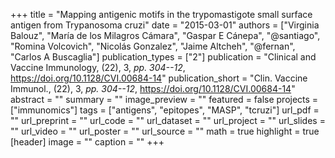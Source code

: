 +++
title = "Mapping antigenic motifs in the trypomastigote small surface antigen from Trypanosoma cruzi"
date = "2015-03-01"
authors = ["Virginia Balouz", "María de los Milagros Cámara", "Gaspar E Cánepa", "@santiago", "Romina Volcovich", "Nicolás Gonzalez", "Jaime Altcheh", "@fernan", "Carlos A Buscaglia"]
publication_types = ["2"]
publication = "Clinical and Vaccine Immunology, (22), 3, _pp. 304--12_, https://doi.org/10.1128/CVI.00684-14"
publication_short = "Clin. Vaccine Immunol., (22), 3, _pp. 304--12_, https://doi.org/10.1128/CVI.00684-14"
abstract = ""
summary = ""
image_preview = ""
featured = false
projects = ["immunomics"]
tags = ["antigens", "epitopes", "MASP", "tcruzi"]
url_pdf = ""
url_preprint = ""
url_code = ""
url_dataset = ""
url_project = ""
url_slides = ""
url_video = ""
url_poster = ""
url_source = ""
math = true
highlight = true
[header]
image = ""
caption = ""
+++
